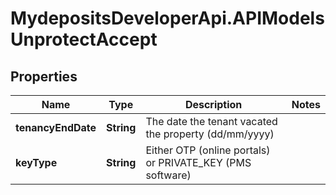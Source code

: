 # MydepositsDeveloperApi.APIModelsUnprotectAccept

## Properties

Name | Type | Description | Notes
------------ | ------------- | ------------- | -------------
**tenancyEndDate** | **String** | The date the tenant vacated the property (dd/mm/yyyy) | 
**keyType** | **String** | Either OTP (online portals) or PRIVATE_KEY (PMS software) | 


